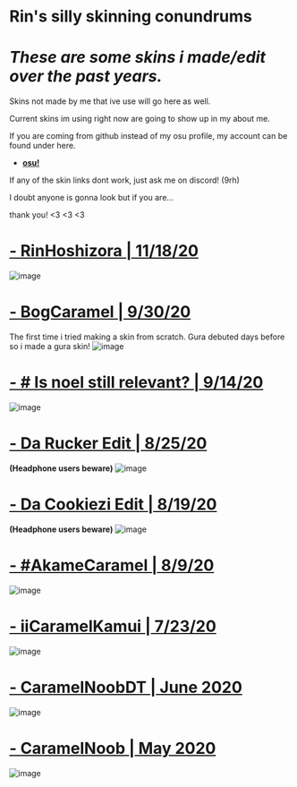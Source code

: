 # Rin's silly skinning conundrums 

# *These are some skins i made/edit over the past years.*

Skins not made by me that ive use will go here as well. 

Current skins im using right now are going to show up in my about me. 

If you are coming from github instead of my osu profile, my account can be found under here.

* [**osu!**](https://osu.ppy.sh/users/13378004)

If any of the skin links dont work, just ask me on discord! (9rh)


   I doubt anyone is gonna look but if you are...

   thank you! <3 <3 <3 

# [- RinHoshizora | 11/18/20](https://bit.ly/3wV0XTn)
![image](https://cdn.discordapp.com/attachments/701177090984116394/1218479792849158144/image.png?ex=6607d0bc&is=65f55bbc&hm=7a3bd642098371ea0aec0fa61ba6d4147580990e6c29028626f22ee8fdb71f66&)

# [- BogCaramel | 9/30/20](https://bit.ly/3Gx1lZO)
The first time i tried making a skin from scratch. Gura debuted days before so i made a gura skin!
![image](https://cdn.discordapp.com/attachments/701177090984116394/1182135463327305868/image.png?ex=6604cb71&is=65f25671&hm=258f0ec25edc5953395fb0c97573aa982e1c38ceefdd15a58cc0001835d48cc9&)

# [- # Is noel still relevant? | 9/14/20](https://bit.ly/3R5CeCi)
![image](https://cdn.discordapp.com/attachments/701177090984116394/1182119652441198652/image.png?ex=6604bcb7&is=65f247b7&hm=e761a8105dc36f00ea7c466208b90b89f2e44575991909e50afb8bced9271386&)

# [- Da Rucker Edit | 8/25/20](https://bit.ly/46GwVPu)
**(Headphone users beware)**
![image](https://cdn.discordapp.com/attachments/701177090984116394/1182106290978291773/image.png?ex=6604b046&is=65f23b46&hm=b825e1490a023f99f63f5849194a45d67e71a0041a035f7323db480ac69dac33&)

# [- Da Cookiezi Edit | 8/19/20](https://bit.ly/47IcJhn)
**(Headphone users beware)**
![image](https://cdn.discordapp.com/attachments/701177090984116394/1182110795992137748/image.png?ex=6604b478&is=65f23f78&hm=90dbbce57ce5a35170fe33cc7a73ae1f08c62a92f8b13446a1dccc4f40c5f639&)

# [- #AkameCaramel | 8/9/20](https://bit.ly/3RcYpX7)
![image](https://cdn.discordapp.com/attachments/701177090984116394/1182101711385534566/image.png?ex=6604ac02&is=65f23702&hm=c9fcc5079db5f7c949f81f7eefd833beb9e93f642221a3f5b3f6a547d809e1c1&)

# [- iiCaramelKamui | 7/23/20](https://bit.ly/3TfAclJ) 
![image](https://cdn.discordapp.com/attachments/701177090984116394/1181737013834158234/image.png?ex=6603585b&is=65f0e35b&hm=55f854bf3d1b79d3aaea86a2519d8424998abd9b8e0d3439d9e5393f894f6b0e&)

# [- CaramelNoobDT | June 2020](https://bit.ly/3RbJxsf)
![image](https://cdn.discordapp.com/attachments/701177090984116394/1181415885060177940/image.png?ex=66022d48&is=65efb848&hm=0cf2634490d05d868973e29625d6e94649092a05150e8f495bdb72854468a310&)

# [- CaramelNoob | May 2020](https://bit.ly/3GvgTx6)
![image](https://i.ibb.co/5hSPM01/image.png)
                  
